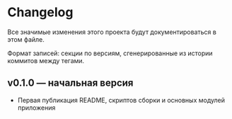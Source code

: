 # Changelog

Все значимые изменения этого проекта будут документироваться в этом файле.

Формат записей: секции по версиям, сгенерированные из истории коммитов между тегами.

## v0.1.0 — начальная версия

- Первая публикация README, скриптов сборки и основных модулей приложения
